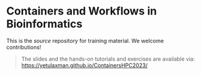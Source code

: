 # Containers and Workflows in Bioinformatics

This is the _source_ repository for training material. We welcome contributions!
> The slides and the hands-on tutorials and exercises are available via: https://yetulaxman.github.io/ContainersHPC2023/
